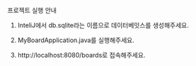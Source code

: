 프로젝트 실행 안내

1. InteliJ에서 db.sqlite라는 이름으로 데이터베잇스를 생성해주세요.

2. MyBoardApplication.java를 실행해주세요.

3. http://localhost:8080/boards로 접속해주세요.
